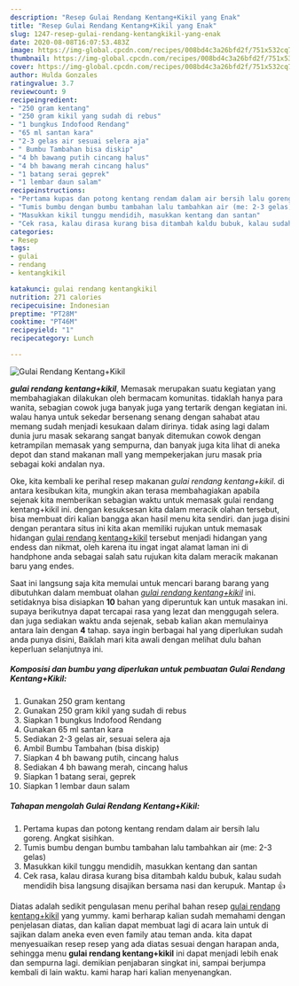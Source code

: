 ```yaml
---
description: "Resep Gulai Rendang Kentang+Kikil yang Enak"
title: "Resep Gulai Rendang Kentang+Kikil yang Enak"
slug: 1247-resep-gulai-rendang-kentangkikil-yang-enak
date: 2020-08-08T16:07:53.483Z
image: https://img-global.cpcdn.com/recipes/008bd4c3a26bfd2f/751x532cq70/gulai-rendang-kentangkikil-foto-resep-utama.jpg
thumbnail: https://img-global.cpcdn.com/recipes/008bd4c3a26bfd2f/751x532cq70/gulai-rendang-kentangkikil-foto-resep-utama.jpg
cover: https://img-global.cpcdn.com/recipes/008bd4c3a26bfd2f/751x532cq70/gulai-rendang-kentangkikil-foto-resep-utama.jpg
author: Hulda Gonzales
ratingvalue: 3.7
reviewcount: 9
recipeingredient:
- "250 gram kentang"
- "250 gram kikil yang sudah di rebus"
- "1 bungkus Indofood Rendang"
- "65 ml santan kara"
- "2-3 gelas air sesuai selera aja"
- " Bumbu Tambahan bisa diskip"
- "4 bh bawang putih cincang halus"
- "4 bh bawang merah cincang halus"
- "1 batang serai geprek"
- "1 lembar daun salam"
recipeinstructions:
- "Pertama kupas dan potong kentang rendam dalam air bersih lalu goreng. Angkat sisihkan."
- "Tumis bumbu dengan bumbu tambahan lalu tambahkan air (me: 2-3 gelas)"
- "Masukkan kikil tunggu mendidih, masukkan kentang dan santan"
- "Cek rasa, kalau dirasa kurang bisa ditambah kaldu bubuk, kalau sudah mendidih bisa langsung disajikan bersama nasi dan kerupuk. Mantap 👍"
categories:
- Resep
tags:
- gulai
- rendang
- kentangkikil

katakunci: gulai rendang kentangkikil 
nutrition: 271 calories
recipecuisine: Indonesian
preptime: "PT28M"
cooktime: "PT46M"
recipeyield: "1"
recipecategory: Lunch

---
```



![Gulai Rendang Kentang+Kikil](https://img-global.cpcdn.com/recipes/008bd4c3a26bfd2f/751x532cq70/gulai-rendang-kentangkikil-foto-resep-utama.jpg)

<b><i>gulai rendang kentang+kikil</i></b>, Memasak merupakan suatu kegiatan yang membahagiakan dilakukan oleh bermacam komunitas. tidaklah hanya para wanita, sebagian cowok juga banyak juga yang tertarik dengan kegiatan ini. walau hanya untuk sekedar bersenang senang dengan sahabat atau memang sudah menjadi kesukaan dalam dirinya. tidak asing lagi dalam dunia juru masak sekarang sangat banyak ditemukan cowok dengan ketrampilan memasak yang sempurna, dan banyak juga kita lihat di aneka depot dan stand makanan mall yang mempekerjakan juru masak pria sebagai koki andalan nya.

Oke, kita kembali ke perihal resep makanan <i>gulai rendang kentang+kikil</i>. di antara kesibukan kita, mungkin akan terasa membahagiakan apabila sejenak kita memberikan sebagian waktu untuk memasak gulai rendang kentang+kikil ini. dengan kesuksesan kita dalam meracik olahan tersebut, bisa membuat diri kalian bangga akan hasil menu kita sendiri. dan juga disini dengan perantara situs ini kita akan memiliki rujukan untuk memasak hidangan <u>gulai rendang kentang+kikil</u> tersebut menjadi hidangan yang endess dan nikmat, oleh karena itu ingat ingat alamat laman ini di handphone anda sebagai salah satu rujukan kita dalam meracik makanan baru yang endes.




Saat ini langsung saja kita memulai untuk mencari barang barang yang dibutuhkan dalam membuat olahan <u><i>gulai rendang kentang+kikil</i></u> ini. setidaknya bisa disiapkan <b>10</b> bahan yang diperuntuk kan untuk masakan ini. supaya berikutnya dapat tercapai rasa yang lezat dan menggugah selera. dan juga sediakan waktu anda sejenak, sebab kalian akan memulainya antara lain dengan <b>4</b> tahap. saya ingin berbagai hal yang diperlukan sudah anda punya disini, Baiklah mari kita awali dengan melihat dulu bahan keperluan selanjutnya ini.

<!--inarticleads1-->

##### Komposisi dan bumbu yang diperlukan untuk pembuatan Gulai Rendang Kentang+Kikil:

1. Gunakan 250 gram kentang
1. Gunakan 250 gram kikil yang sudah di rebus
1. Siapkan 1 bungkus Indofood Rendang
1. Gunakan 65 ml santan kara
1. Sediakan 2-3 gelas air, sesuai selera aja
1. Ambil  Bumbu Tambahan (bisa diskip)
1. Siapkan 4 bh bawang putih, cincang halus
1. Sediakan 4 bh bawang merah, cincang halus
1. Siapkan 1 batang serai, geprek
1. Siapkan 1 lembar daun salam




<!--inarticleads2-->

##### Tahapan mengolah Gulai Rendang Kentang+Kikil:

1. Pertama kupas dan potong kentang rendam dalam air bersih lalu goreng. Angkat sisihkan.
1. Tumis bumbu dengan bumbu tambahan lalu tambahkan air (me: 2-3 gelas)
1. Masukkan kikil tunggu mendidih, masukkan kentang dan santan
1. Cek rasa, kalau dirasa kurang bisa ditambah kaldu bubuk, kalau sudah mendidih bisa langsung disajikan bersama nasi dan kerupuk. Mantap 👍




Diatas adalah sedikit pengulasan menu perihal bahan resep <u>gulai rendang kentang+kikil</u> yang yummy. kami berharap kalian sudah memahami dengan penjelasan diatas, dan kalian dapat membuat lagi di acara lain untuk di sajikan dalam aneka even even family atau teman anda. kita dapat menyesuaikan resep resep yang ada diatas sesuai dengan harapan anda, sehingga menu <b>gulai rendang kentang+kikil</b> ini dapat menjadi lebih enak dan sempurna lagi. demikian penjabaran singkat ini, sampai berjumpa kembali di lain waktu. kami harap hari kalian menyenangkan.
